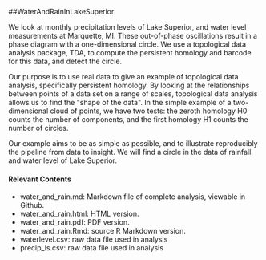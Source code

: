 ##WaterAndRainInLakeSuperior

We look at monthly precipitation levels of Lake Superior, and water level measurements at Marquette, MI.  These out-of-phase oscillations result in a phase diagram with a one-dimensional circle.  We use a topological data analysis package, TDA, to compute the persistent homology and barcode for this data, and detect the circle.

Our purpose is to use real data to give an example of topological data analysis, specifically persistent homology.  By looking at the relationships between points of a data set on a range of scales, topological data analysis allows us to find the "shape of the data".  In the simple example of a two-dimensional cloud of points, we have two tests: the zeroth homology H0 counts the number of components, and the first homology H1 counts the number of circles.

Our example aims to be as simple as possible, and to illustrate reproducibly the pipeline from data to insight.  We will find a circle in the data of rainfall and water level of Lake Superior.

#### Relevant Contents

- water_and_rain.md: Markdown file of complete analysis, viewable in Github.
- water_and_rain.html: HTML version.
- water_and_rain.pdf: PDF version.
- water_and_rain.Rmd: source R Markdown version.
- waterlevel.csv: raw data file used in analysis
- precip_ls.csv: raw data file used in analysis